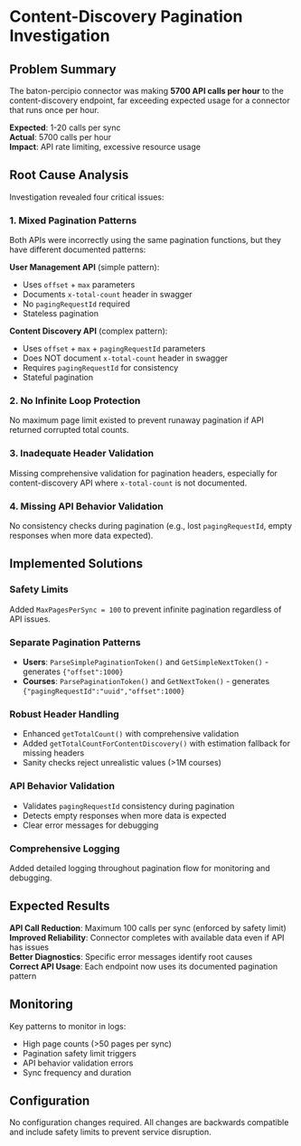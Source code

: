 # Content-Discovery Pagination Investigation

## Problem Summary

The baton-percipio connector was making **5700 API calls per hour** to the content-discovery endpoint, far exceeding expected usage for a connector that runs once per hour.

**Expected**: 1-20 calls per sync  
**Actual**: 5700 calls per hour  
**Impact**: API rate limiting, excessive resource usage

## Root Cause Analysis

Investigation revealed four critical issues:

### 1. Mixed Pagination Patterns

Both APIs were incorrectly using the same pagination functions, but they have different documented patterns:

**User Management API** (simple pattern):

- Uses `offset` + `max` parameters
- Documents `x-total-count` header in swagger
- No `pagingRequestId` required
- Stateless pagination

**Content Discovery API** (complex pattern):

- Uses `offset` + `max` + `pagingRequestId` parameters
- Does NOT document `x-total-count` header in swagger
- Requires `pagingRequestId` for consistency
- Stateful pagination

### 2. No Infinite Loop Protection

No maximum page limit existed to prevent runaway pagination if API returned corrupted total counts.

### 3. Inadequate Header Validation

Missing comprehensive validation for pagination headers, especially for content-discovery API where `x-total-count` is not documented.

### 4. Missing API Behavior Validation

No consistency checks during pagination (e.g., lost `pagingRequestId`, empty responses when more data expected).

## Implemented Solutions

### Safety Limits

Added `MaxPagesPerSync = 100` to prevent infinite pagination regardless of API issues.

### Separate Pagination Patterns

- **Users**: `ParseSimplePaginationToken()` and `GetSimpleNextToken()` - generates `{"offset":1000}`
- **Courses**: `ParsePaginationToken()` and `GetNextToken()` - generates `{"pagingRequestId":"uuid","offset":1000}`

### Robust Header Handling

- Enhanced `getTotalCount()` with comprehensive validation
- Added `getTotalCountForContentDiscovery()` with estimation fallback for missing headers
- Sanity checks reject unrealistic values (>1M courses)

### API Behavior Validation

- Validates `pagingRequestId` consistency during pagination
- Detects empty responses when more data is expected
- Clear error messages for debugging

### Comprehensive Logging

Added detailed logging throughout pagination flow for monitoring and debugging.

## Expected Results

**API Call Reduction**: Maximum 100 calls per sync (enforced by safety limit)  
**Improved Reliability**: Connector completes with available data even if API has issues  
**Better Diagnostics**: Specific error messages identify root causes  
**Correct API Usage**: Each endpoint now uses its documented pagination pattern

## Monitoring

Key patterns to monitor in logs:

- High page counts (>50 pages per sync)
- Pagination safety limit triggers
- API behavior validation errors
- Sync frequency and duration

## Configuration

No configuration changes required. All changes are backwards compatible and include safety limits to prevent service disruption.
